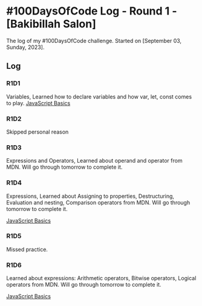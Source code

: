 # #100DaysOfCode Log - Round 1 - [Bakibillah Salon]

The log of my #100DaysOfCode challenge. Started on [September 03, Sunday, 2023].

## Log

### R1D1 
Variables, Learned how to declare variables and how var, let, const comes to play. [JavaScript Basics](https://github.com/sakibian/code-daily/commit/997b81337cc77061739a55b5ba5332b3daa12235)

### R1D2 
Skipped personal reason

### R1D3
Expressions and Operators, Learned about operand and operator from MDN. Will go through tomorrow to complete it.

### R1D4
Expressions, Learned about Assigning to properties, Destructuring, Evaluation and nesting, Comparison operators from MDN. Will go through tomorrow to complete it.

[JavaScript Basics](https://github.com/sakibian/code-daily/commit/92cd6b739dd01da0f5baafea2f6d4021902fe189)
### R1D5
Missed practice.

### R1D6
Learned about expressions: Arithmetic operators, Bitwise operators, Logical operators from MDN. Will go through tomorrow to complete it.

[JavaScript Basics](https://github.com/sakibian/code-daily/commit/c706b555a63cb6d493e4cd5ef63e853e5bab4415)